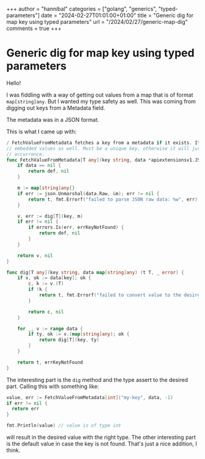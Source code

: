 +++
author = "hannibal"
categories = ["golang", "generics", "typed-parameters"]
date = "2024-02-27T01:01:00+01:00"
title = "Generic dig for map key using typed parameters"
url = "/2024/02/27/generic-map-dig"
comments = true
+++

# Generic dig for map key using typed parameters

Hello!

I was fiddling with a way of getting out values from a map that is of format `map[string]any`.
But I wanted my type safety as well. This was coming from digging out keys from a Metadata field.

The metadata was in a JSON format.

This is what I came up with:

```go
/ FetchValueFromMetadata fetches a key from a metadata if it exists. It will recursively look in
// embedded values as well. Must be a unique key, otherwise it will just return the first
// occurrence.
func FetchValueFromMetadata[T any](key string, data *apiextensionsv1.JSON, def T) (t T, _ error) {
	if data == nil {
		return def, nil
	}

	m := map[string]any{}
	if err := json.Unmarshal(data.Raw, &m); err != nil {
		return t, fmt.Errorf("failed to parse JSON raw data: %w", err)
	}

	v, err := dig[T](key, m)
	if err != nil {
		if errors.Is(err, errKeyNotFound) {
			return def, nil
		}
	}

	return v, nil
}

func dig[T any](key string, data map[string]any) (t T, _ error) {
	if v, ok := data[key]; ok {
		c, k := v.(T)
		if !k {
			return t, fmt.Errorf("failed to convert value to the desired type; was: %T", v)
		}

		return c, nil
	}

	for _, v := range data {
		if ty, ok := v.(map[string]any); ok {
			return dig[T](key, ty)
		}
	}

	return t, errKeyNotFound
}
```

The interesting part is the `dig` method and the type assert to the desired part. Calling this with something like:

```go
value, err := FetchValueFromMetadata[int]("my-key", data, -1)
if err != nil {
  return err
}

fmt.Println(value) // value is of type int
```

will result in the desired value with the right type. The other interesting part is the default value in case the key is
not found. That's just a nice addition, I think.